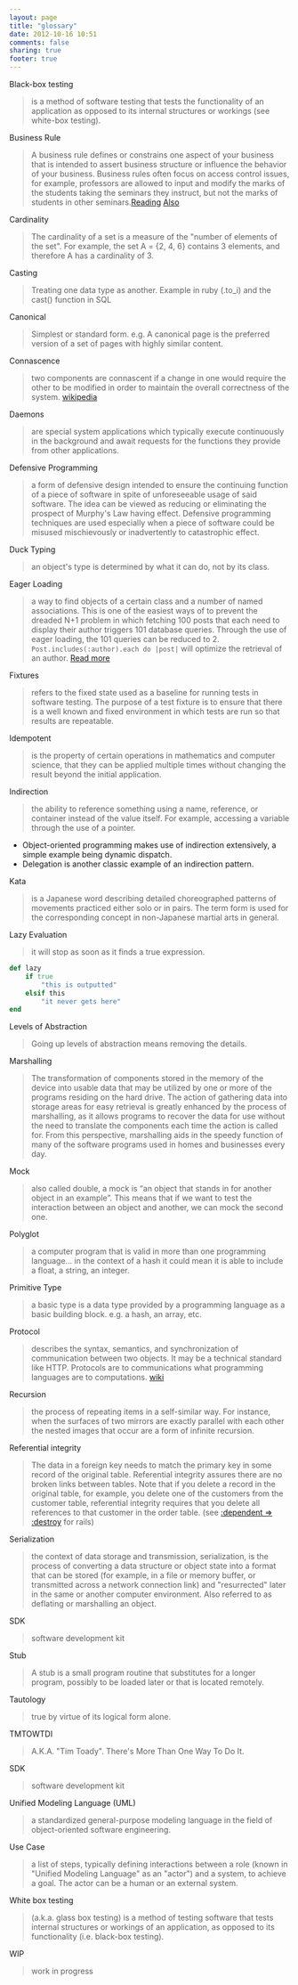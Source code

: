 ```yaml
---
layout: page
title: "glossary"
date: 2012-10-16 10:51
comments: false
sharing: true
footer: true
---
```


Black-box testing
>is a method of software testing that tests the functionality of an application as opposed to its internal structures or workings (see white-box testing).

Business Rule
>A business rule defines or constrains one aspect of your business that is intended to assert business structure or influence the behavior of your business.  Business rules often focus on access control issues, for example, professors are allowed to input and modify the marks of the students taking the seminars they instruct, but not the marks of students in other seminars.[Reading](http://www.agilemodeling.com/artifacts/businessRule.htm)
[Also](http://www.businessrulesgroup.org/first_paper/br01c1.htm) 

Cardinality
>The cardinality of a set is a measure of the "number of elements of the set". For example, the set A = {2, 4, 6} contains 3 elements, and therefore A has a cardinality of 3.

Casting
>Treating one data type as another. Example in ruby (.to_i) and the cast() function in SQL

Canonical
>Simplest or standard form. e.g. A canonical page is the preferred version of a set of pages with highly similar content.

Connascence
>two components are connascent if a change in one would require the other to be modified in order to maintain the overall correctness of the system. [wikipedia](http://en.wikipedia.org/wiki/Connascence_(computer_programming))

Daemons
>are special system applications which typically execute continuously in the background and await requests for the functions they provide from other applications. 

Defensive Programming
>a form of defensive design intended to ensure the continuing function of a piece of software in spite of unforeseeable usage of said software. The idea can be viewed as reducing or eliminating the prospect of Murphy's Law having effect. Defensive programming techniques are used especially when a piece of software could be misused mischievously or inadvertently to catastrophic effect.

Duck Typing
>an object's type is determined by what it can do, not by its class.

Eager Loading
>a way to find objects of a certain class and a number of named associations. This is one of the easiest ways of to prevent the dreaded N+1 problem in which fetching 100 posts that each need to display their author triggers 101 database queries. Through the use of eager loading, the 101 queries can be reduced to 2. `Post.includes(:author).each do |post|` will optimize the retrieval of an author. [Read more](http://api.rubyonrails.org/classes/ActiveRecord/Associations/ClassMethods.html)

Fixtures
>refers to the fixed state used as a baseline for running tests in software testing. The purpose of a test fixture is to ensure that there is a well known and fixed environment in which tests are run so that results are repeatable.

Idempotent
>is the property of certain operations in mathematics and computer science, that they can be applied multiple times without changing the result beyond the initial application.

Indirection
>the ability to reference something using a name, reference, or container instead of the value itself. For example, accessing a variable through the use of a pointer.
  - Object-oriented programming makes use of indirection extensively, a simple example being dynamic dispatch.
  - Delegation is another classic example of an indirection pattern.

Kata
>is a Japanese word describing detailed choreographed patterns of movements practiced either solo or in pairs. The term form is used for the corresponding concept in non-Japanese martial arts in general.

Lazy Evaluation
>it will stop as soon as it finds a true expression.
```ruby Lazy Evaluation
def lazy
	if true
		"this is outputted"
	elsif this
		"it never gets here"
end
```

Levels of Abstraction
>Going up levels of abstraction means removing the details.

Marshalling
>The transformation of components stored in the memory of the device into usable data that may be utilized by one or more of the programs residing on the hard drive. The action of gathering data into storage areas for easy retrieval is greatly enhanced by the process of marshalling, as it allows programs to recover the data for use without the need to translate the components each time the action is called for. From this perspective, marshalling aids in the speedy function of many of the software programs used in homes and businesses every day.

Mock
>also called double, a mock is “an object that stands in for another object in an example”. This means that if we want to test the interaction between an object and another, we can mock the second one.

Polyglot
>a computer program that is valid in more than one programming language... in the context of a hash it could mean it is able to include a float, a string, an integer.

Primitive Type
>a basic type is a data type provided by a programming language as a basic building block. e.g. a hash, an array, etc.

Protocol
>describes the syntax, semantics, and synchronization of communication between two objects. It may be a technical standard like HTTP. Protocols are to communications what programming languages are to computations. [wiki](http://en.wikipedia.org/wiki/Communications_protocol)

Recursion
>the process of repeating items in a self-similar way. For instance, when the surfaces of two mirrors are exactly parallel with each other the nested images that occur are a form of infinite recursion.

Referential integrity
>The data in a foreign key needs to match the primary key in some record of the original table. Referential integrity assures there are no broken links between tables. Note that if you delete a record in the original table, for example, you delete one of the customers from the customer table, referential integrity requires that you delete all references to that customer in the order table. (see [:dependent => :destroy](http://api.rubyonrails.org/classes/ActiveRecord/Associations/ClassMethods.html) for rails)

Serialization
>the context of data storage and transmission, serialization, is the process of converting a data structure or object state into a format that can be stored (for example, in a file or memory buffer, or transmitted across a network connection link) and "resurrected" later in the same or another computer environment. Also referred to as deflating or marshalling an object.

SDK
>software development kit

Stub
>A stub is a small program routine that substitutes for a longer program, possibly to be loaded later or that is located remotely. 

Tautology
>true by virtue of its logical form alone.

TMTOWTDI
>A.K.A. "Tim Toady". There's More Than One Way To Do It.

SDK
>software development kit

Unified Modeling Language (UML)
>a standardized general-purpose modeling language in the field of object-oriented software engineering. 

Use Case 
> a list of steps, typically defining interactions between a role (known in "Unified Modeling Language" as an "actor") and a system, to achieve a goal. The actor can be a human or an external system.

White box testing
>(a.k.a. glass box testing) is a method of testing software that tests internal structures or workings of an application, as opposed to its functionality (i.e. black-box testing).

WIP
>work in progress